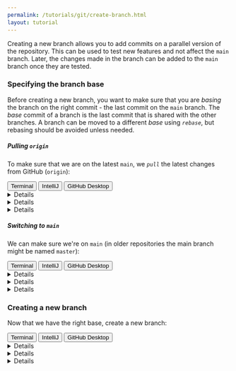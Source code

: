 ```yaml
---
permalink: /tutorials/git/create-branch.html
layout: tutorial
---
```

Creating a new branch allows you to add commits on a parallel version of the repository.
This can be used to test new features and not affect the `main` branch.
Later, the changes made in the branch can be added to the `main` branch once they are tested.

### Specifying the branch base
Before creating a new branch, you want to make sure that you are _basing_ the branch on the right commit - the last commit on the `main` branch. The _base_ commit of a branch is the last commit that is shared with the other branches. A branch can be moved to a different _base_ using _`rebase`_, but rebasing should be avoided unless needed. 

##### Pulling `origin`
To make sure that we are on the latest `main`, we _`pull`_ the latest changes from GitHub (`origin`):

<div class="tab">
  <button class="tablinks" onclick="switchTo(event, 'cmd-pull')">Terminal</button>
  <button class="tablinks" onclick="switchTo(event, 'ij-pull')">IntelliJ</button>
  <button class="tablinks" onclick="switchTo(event, 'ghd-pull')">GitHub Desktop</button>
</div>

<details id="cmd-pull">

```ps
git pull origin
```

</details>
<details id="ghd-pull">

![](img/ghd-pull.png)

Click `Fetch Origin`.

</details>
<details id="ij-pull">

The current branch name should be in the bottom-left corner.

![](img/ij-pull.png)

If prompted, select `Rebase`.

</details>

##### Switching to `main`
We can make sure we're on `main` (in older repositories the main branch might be named `master`):

<div class="tab">
  <button class="tablinks" onclick="switchTo(event, 'cmd-switch')">Terminal</button>
  <button class="tablinks" onclick="switchTo(event, 'ij-switch')">IntelliJ</button>
  <button class="tablinks" onclick="switchTo(event, 'ghd-switch')">GitHub Desktop</button>
</div>

<details id="cmd-switch">

This command in any console (CMD, Powershell, Bash) will switch to the `main` branch.
```ps
git switch main
```

</details>
<details id="ghd-switch">

![](img/ghd-branch.png)

If a different branch name is displayed, switch to `main` by clicking on the display and selecting
`main`.

</details>
<details id="ij-switch">

The current branch name should be in the bottom-left corner.

![](img/ij-branch.png)

If a different branch name is displayed, switch to `main` by opening the Branches panel (click on
the branch name) and then select `main > Checkout`.

</details>

### Creating a new branch
Now that we have the right base, create a new branch:

<div class="tab">
  <button class="tablinks" onclick="switchTo(event, 'cmd-create')">Terminal</button>
  <button class="tablinks" onclick="switchTo(event, 'ij-create')">IntelliJ</button>
  <button class="tablinks" onclick="switchTo(event, 'ghd-create')">GitHub Desktop</button>
</div>

<details id="cmd-create">

This command will create a new branch named `mybranch` based on the current one.
```ps
git switch -c mybranch
```

</details>
<details id="ghd-create">

![](img/ghd-create-branch.png)

Click `New Branch` and enter the name for the new branch.

</details>
<details id="ij-create">

![](img/ij-create-branch.png)

Open the Branches dialog and select `New Branch`, and enter the name for the new branch.
Keep `Checkout Branch` selected to switch to the new branch.

</details>

<br/>